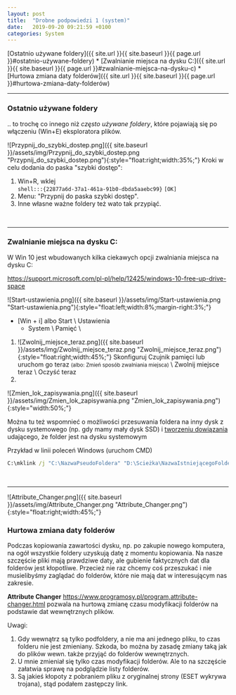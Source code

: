 ```yaml
---
layout: post
title:  "Drobne podpowiedzi 1 (system)"
date:   2019-09-20 09:21:59 +0100
categories: System
---
```


[Ostatnio używane foldery]({{ site.url }}{{ site.baseurl }}{{ page.url }}#ostatnio-używane-foldery) * [Zwalnianie miejsca na dysku C:]({{ site.url }}{{ site.baseurl }}{{ page.url }}#zwalnianie-miejsca-na-dysku-c) * [Hurtowa zmiana daty folderów]({{ site.url }}{{ site.baseurl }}{{ page.url }}#hurtowa-zmiana-daty-folderów)

----

### Ostatnio używane foldery 

.. to trochę co innego niż *często używane foldery*, które pojawiają się po włączeniu (Win+E) eksploratora plików.

![Przypnij_do_szybki_dostep.png]({{ site.baseurl }}/assets/img/Przypnij_do_szybki_dostep.png "Przypnij_do_szybki_dostep.png"){:style="float:right;width:35%;"}
Kroki w celu dodania do paska "szybki dostęp":

1. Win+R, wklej  
   `shell:::{22877a6d-37a1-461a-91b0-dbda5aaebc99}`   `[OK]`
2. Menu: "Przypnij do paska szybki dostęp".
3. Inne własne ważne foldery też wato tak przypiąć.

<br>

----
### Zwalnianie miejsca na dysku C:

W Win 10 jest wbudowanych kilka ciekawych opcji zwalniania miejsca na dysku C:

<https://support.microsoft.com/pl-pl/help/12425/windows-10-free-up-drive-space>

![Start-ustawienia.png]({{ site.baseurl }}/assets/img/Start-ustawienia.png "Start-ustawienia.png"){:style="float:left;width:8%;margin-right:3%;"}
* [Win + i]  albo Start \ Ustawienia
    * System \ Pamięć \

1. ![Zwolnij_miejsce_teraz.png]({{ site.baseurl }}/assets/img/Zwolnij_miejsce_teraz.png "Zwolnij_miejsce_teraz.png"){:style="float:right;width:45%;"} Skonfiguruj Czujnik pamięci lub uruchom go teraz <small>(albo: Zmień sposób zwalniania miejsca)</small> \ Zwolnij miejsce teraz \ Oczyść teraz
2. 

![Zmien_lok_zapisywania.png]({{ site.baseurl }}/assets/img/Zmien_lok_zapisywania.png "Zmien_lok_zapisywania.png"){:style="width:50%;"}


Można tu też wspomnieć o możliwości przesuwania foldera na inny dysk z dysku systemowego (np. gdy mamy mały dysk SSD) i [tworzeniu dowiązania](https://leniwy.eu/news,10,Linki-symboliczne-w-Windowsie.html#Windows-a-linki) udającego, że folder jest na dysku systemowym 

Przykład w linii poleceń Windows (uruchom CMD)
````bat
C:\mklink /j "C:\NazwaPseudoFoldera" "D:\Scieżka\NazwaIstniejącegoFoldera"
````

<br>

----
![Attribute_Changer.png]({{ site.baseurl }}/assets/img/Attribute_Changer.png "Attribute_Changer.png"){:style="float:right;width:45%;"}

### Hurtowa zmiana daty folderów

Podczas kopiowania zawartości dysku, np. po zakupie nowego komputera, na ogół wszystkie foldery uzyskują datę z momentu kopiowania. Na nasze szczęście pliki mają prawdziwe daty, ale gubienie faktycznych dat dla folderów jest kłopotliwe. Przecież nie raz chcemy coś przeszukać i nie musielibyśmy zaglądać do folderów, które nie mają dat w interesującym nas zakresie.

**Attribute Changer** <https://www.programosy.pl/program,attribute-changer.html> pozwala na hurtową zmianę czasu modyfikacji folderów na podstawie dat wewnętrznych plików. 

Uwagi:
1. Gdy wewnątrz są tylko podfoldery, a nie ma ani jednego pliku, to czas folderu nie jest zmieniany. Szkoda, bo można by zasadę zmiany taką jak do plików wewn. także przyjąć do folderów wewnętrznych.
2. U mnie zmieniał się tylko czas modyfikacji folderów. Ale to na szczęście załatwia sprawę na podglądzie listy folderów.
3. Są jakieś kłopoty z pobraniem pliku z oryginalnej strony (ESET wykrywa trojana), stąd podałem zastępczy link.
